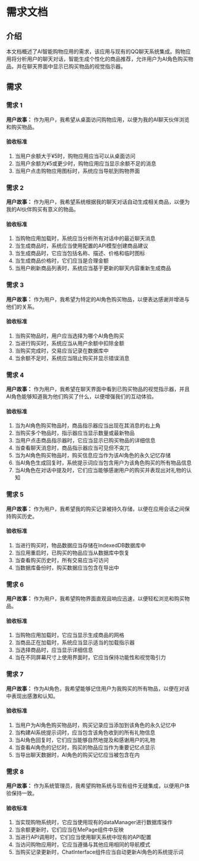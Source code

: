 # 需求文档

## 介绍

本文档概述了AI智能购物应用的需求，该应用与现有的QQ聊天系统集成。购物应用将分析用户的聊天对话，智能生成个性化的商品推荐，允许用户为AI角色购买物品，并在聊天界面中显示已购买物品的视觉指示器。

## 需求

### 需求 1

**用户故事：** 作为用户，我希望从桌面访问购物应用，以便为我的AI聊天伙伴浏览和购买物品。

#### 验收标准

1. 当用户余额大于¥5时，购物应用应当可以从桌面访问
2. 当用户余额为¥5或更少时，购物应用应当显示余额不足的消息
3. 当用户点击购物应用图标时，系统应当导航到购物界面

### 需求 2

**用户故事：** 作为用户，我希望系统根据我的聊天对话自动生成相关商品，以便为我的AI伙伴购买有意义的物品。

#### 验收标准

1. 当购物应用加载时，系统应当分析所有对话中的最近聊天消息
2. 当生成商品时，系统应当使用配置的API模型创建商品建议
3. 当生成商品时，它应当包括名称、描述、价格和临时图标
4. 当生成商品价格时，它们应当是合理金额
5. 当用户刷新商品列表时，系统应当基于更新的聊天内容重新生成商品

### 需求 3

**用户故事：** 作为用户，我希望为特定的AI角色购买物品，以便表达感谢并增进与他们的关系。

#### 验收标准

1. 当购买物品时，用户应当选择为哪个AI角色购买
2. 当进行购买时，系统应当从用户余额中扣除金额
3. 当购买完成时，交易应当记录在数据库中
4. 当余额不足时，系统应当阻止购买并显示错误消息

### 需求 4

**用户故事：** 作为用户，我希望在聊天界面中看到已购买物品的视觉指示器，并且AI角色能够知道我为他们购买了什么，以便增强我们的互动体验。

#### 验收标准

1. 当为AI角色购买物品时，商品指示器应当出现在其消息的右上角
2. 当购买多个物品时，指示器应当显示数量或最新物品
3. 当用户点击商品指示器时，它应当显示已购买物品的详细信息
4. 当查看聊天消息时，商品指示器应当可见但不突兀
5. 当为AI角色购买物品时，购买信息应当作为该AI角色的永久记忆存储
6. 当AI角色生成回复时，系统提示词应当包含用户为该角色购买的所有物品信息
7. 当AI角色在对话中提及时，它们应当能够感谢用户的购买并表现出对礼物的认知

### 需求 5

**用户故事：** 作为用户，我希望我的购买记录被持久存储，以便在应用会话之间保持购买历史。

#### 验收标准

1. 当进行购买时，物品数据应当存储在IndexedDB数据库中
2. 当应用重启时，已购买的物品应当从数据库中恢复
3. 当查看购买历史时，所有交易应当可访问
4. 当数据库备份时，购买数据应当包含在导出中

### 需求 6

**用户故事：** 作为用户，我希望购物界面直观且响应迅速，以便轻松浏览和购买物品。

#### 验收标准

1. 当购物应用加载时，它应当显示生成商品的网格
2. 当商品正在加载时，系统应当显示适当的加载指示器
3. 当选择商品时，应当显示详细信息
4. 当在不同屏幕尺寸上使用界面时，它应当保持功能性和视觉吸引力

### 需求 7

**用户故事：** 作为AI角色，我希望能够记住用户为我购买的所有物品，以便在对话中表现出感激和认知。

#### 验收标准

1. 当用户为AI角色购买物品时，购买记录应当添加到该角色的永久记忆中
2. 当构建AI系统提示词时，应当包含该角色收到的所有礼物信息
3. 当AI角色回复时，它们应当能够自然地提及和感谢用户的礼物
4. 当查看AI角色的记忆时，购买的物品应当作为重要记忆点显示
5. 当导出聊天数据时，AI角色的购买记忆应当被包含在内

### 需求 8

**用户故事：** 作为系统管理员，我希望购物系统与现有组件无缝集成，以便用户体验保持一致。

#### 验收标准

1. 当实现购物系统时，它应当使用现有的dataManager进行数据库操作
2. 当余额更新时，它们应当在MePage组件中反映
3. 当进行API调用时，它们应当使用聊天系统中现有的API配置
4. 当访问购物应用时，它应当遵循与其他应用相同的导航模式
5. 当购买记录更新时，ChatInterface组件应当自动更新AI角色的系统提示词
